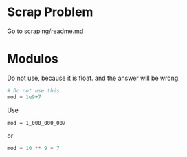 # Scrap Problem 

Go to scraping/readme.md

# Modulos

Do not use, because it is float. and the answer will be wrong. 
```python
# Do not use this.
mod = 1e9+7
```

Use
```
mod = 1_000_000_007
```
or 
```python
mod = 10 ** 9 + 7
```